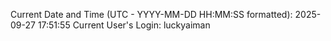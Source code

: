 Current Date and Time (UTC - YYYY-MM-DD HH:MM:SS formatted): 2025-09-27 17:51:55
Current User's Login: luckyaiman
